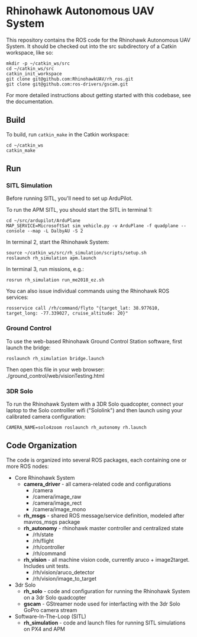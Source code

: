 # Rhinohawk Autonomous UAV System

This repository contains the ROS code for the Rhinohawk Autonomous UAV System. It should be checked out into the src subdirectory of a Catkin workspace, like so:
```
mkdir -p ~/catkin_ws/src
cd ~/catkin_ws/src
catkin_init_workspace
git clone git@github.com:RhinohawkUAV/rh_ros.git
git clone git@github.com:ros-drivers/gscam.git
```
For more detailed instructions about getting started with this codebase, see the documentation.

## Build
To build, run `catkin_make` in the Catkin workspace:
```
cd ~/catkin_ws
catkin_make
```

## Run
<!--- (this doesn't work yet, because we don't have a chameleon3 calibration yet)
To run the Rhinohawk System with the Rhinohawk production hardware:
```
CAMERA_NAME=chameleon3 roslaunch rh_autonomy rh.launch
```
--->

### SITL Simulation

Before running SITL, you'll need to set up ArduPilot.

To run the APM SITL, you should start the SITL in terminal 1:
```
cd ~/src/ardupilot/ArduPlane
MAP_SERVICE=MicrosoftSat sim_vehicle.py -v ArduPlane -f quadplane --console --map -L DalbyAU -S 2
```

In terminal 2, start the Rhinohawk System:
```
source ~/catkin_ws/src/rh_simulation/scripts/setup.sh
roslaunch rh_simulation apm.launch
```

In terminal 3, run missions, e.g.:
```
rosrun rh_simulation run_me2018_ez.sh

```
You can also issue individual commands using the Rhinohawk ROS services:
```
rosservice call /rh/command/flyto "{target_lat: 38.977610, target_long: -77.339027, cruise_altitude: 20}"
```

### Ground Control

To use the web-based Rhinohawk Ground Control Station software, first launch the bridge:

```
roslaunch rh_simulation bridge.launch
```
Then open this file in your web browser:
./ground_control/web/visionTesting.html

### 3DR Solo

To run the Rhinohawk System with a 3DR Solo quadcopter, connect your laptop to the Solo controlller wifi ("Sololink") and then launch using your calibrated camera configuration:
```
CAMERA_NAME=solo4zoom roslaunch rh_autonomy rh.launch
```

## Code Organization

The code is organized into several ROS packages, each containing one or more ROS nodes:

* Core Rhinohawk System
  * **camera_driver** - all camera-related code and configurations
    * /camera
    * /camera/image_raw
    * /camera/image_rect
    * /camera/image_mono
  * **rh_msgs** - shared ROS message/service definition, modeled after mavros_msgs package
  * **rh_autonomy** - rhinohawk master controller and centralized state
    * /rh/state
    * /rh/flight
    * /rh/controller
    * /rh/command
  * **rh_vision** - all machine vision code, currently aruco + image2target. Includes unit tests. 
    * /rh/vision/aruco_detector
    * /rh/vision/image_to_target
* 3dr Solo 
  * **rh_solo** - code and configuration for running the Rhinohawk System on a 3dr Solo quadcopter
  * **gscam** - GStreamer node used for interfacting with the 3dr Solo GoPro camera stream
* Software-In-The-Loop (SITL)
  * **rh_simulation** - code and launch files for running SITL simulations on PX4 and APM

